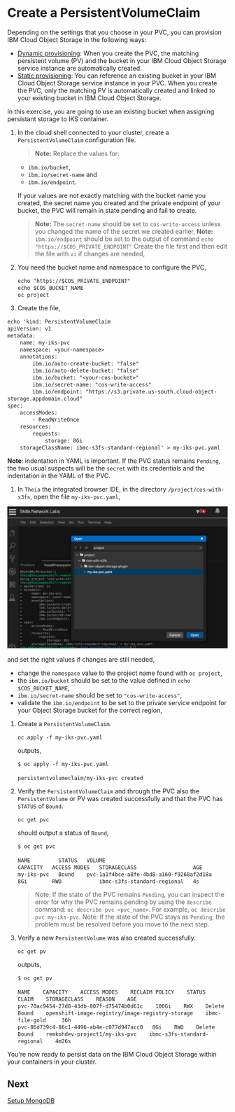 # Create a PersistentVolumeClaim

Depending on the settings that you choose in your PVC, you can provision IBM Cloud Object Storage in the following ways:

- [Dynamic provisioning](https://cloud.ibm.com/docs/containers?topic=containers-kube_concepts#dynamic_provisioning): When you create the PVC, the matching persistent volume (PV) and the bucket in your IBM Cloud Object Storage service instance are automatically created.
- [Static provisioning](https://cloud.ibm.com/docs/containers?topic=containers-kube_concepts#static_provisioning): You can reference an existing bucket in your IBM Cloud Object Storage service instance in your PVC. When you create the PVC, only the matching PV is automatically created and linked to your existing bucket in IBM Cloud Object Storage.

In this exercise, you are going to use an existing bucket when assigning persistant storage to IKS container.

1. In the cloud shell connected to your cluster, create a `PersistentVolumeClaim` configuration file.

    > **Note:** Replace the values for:

      * `ibm.io/bucket`,
      * `ibm.io/secret-name` and
      * `ibm.io/endpoint`.

      If your values are not exactly matching with the bucket name you created, the secret name you created and the private endpoint of your bucket, the PVC will remain in state pending and fail to create.

    > **Note:** The `secret-name` should be set to `cos-write-access` unless you changed the name of the secret we created earlier,
    > **Note:** `ibm.io/endpoint` should be set to the output of command `echo "https://$COS_PRIVATE_ENDPOINT"`
    > Create the file first and then edit the file with `vi` if changes are needed,

2. You need the bucket name and namespace to configure the PVC,

    ```console
    echo "https://$COS_PRIVATE_ENDPOINT"
    echo $COS_BUCKET_NAME
    oc project
    ```

3. Create the file,

```console
echo 'kind: PersistentVolumeClaim
apiVersion: v1
metadata:
    name: my-iks-pvc
    namespace: <your-namespace>
    annotations:
        ibm.io/auto-create-bucket: "false"
        ibm.io/auto-delete-bucket: "false"
        ibm.io/bucket: "<your-cos-bucket>"
        ibm.io/secret-name: "cos-write-access"
        ibm.io/endpoint: "https://s3.private.us-south.cloud-object-storage.appdomain.cloud"
spec:
    accessModes:
        - ReadWriteOnce
    resources:
        requests:
            storage: 8Gi
    storageClassName: ibmc-s3fs-standard-regional' > my-iks-pvc.yaml
```

**Note**: indentation in YAML is important. If the PVC status remains `Pending`, the two usual suspects will be the `secret` with its credentials and the indentation in the YAML of the PVC.

1. In `Theia` the integrated browser IDE, in the directory `/project/cos-with-s3fs`, open the file `my-iks-pvc.yaml`,

![Theia IDE Open File](../images/cos-with-s3fs/theia-open-my-pvc.png)

and set the right values if changes are still needed,

* change the `namespace` value to the project name found with `oc project`,
* the `ibm.io/bucket` should be set to the value defined in `echo $COS_BUCKET_NAME`,
* `ibm.io/secret-name` should be set to `"cos-write-access"`,
* validate the `ibm.io/endpoint` to be set to the private service endpoint for your Object Storage bucket for the correct region,

1. Create a `PersistentVolumeClaim`.

    ```console
    oc apply -f my-iks-pvc.yaml
    ```

    outputs,

    ```console
    $ oc apply -f my-iks-pvc.yaml

    persistentvolumeclaim/my-iks-pvc created
    ```

1. Verify the `PersistentVolumeClaim` and through the PVC also the `PersistentVolume` or PV was created successfully and that the PVC has `STATUS` of `Bound`.

    ```console
    oc get pvc
    ```

    should output a status of `Bound`,

    ```console
    $ oc get pvc

    NAME         STATUS   VOLUME                                     CAPACITY   ACCESS MODES   STORAGECLASS                  AGE
    my-iks-pvc   Bound    pvc-1a1f4bce-a8fe-4bd8-a160-f9268af2d18a   8Gi        RWO            ibmc-s3fs-standard-regional   4s
    ```

    > Note: If the state of the PVC remains `Pending`, you can inspect the error for why the PVC remains pending by using the `describe` command: `oc describe pvc <pvc_name>`. For example, `oc describe pvc my-iks-pvc`.
    > Note: If the state of the PVC stays as `Pending`, the problem must be resolved before you move to the next step.

1. Verify a new `PersistentVolume` was also created successfully.

    ```console
    oc get pv
    ```

    outputs,

    ```console
    $ oc get pv

    NAME    CAPACITY    ACCESS MODES    RECLAIM POLICY    STATUS   CLAIM    STORAGECLASS    REASON    AGE
    pvc-70ac9454-27d8-43db-807f-d75474b0d61c    100Gi    RWX    Delete    Bound    openshift-image-registry/image-registry-storage    ibmc-file-gold     36h
    pvc-86d739c4-86c1-4496-ab4e-c077d947acc0   8Gi    RWO    Delete    Bound    remkohdev-project1/my-iks-pvc    ibmc-s3fs-standard-regional    4m26s
    ```

You're now ready to persist data on the IBM Cloud Object Storage within your containers in your cluster.

## Next

[Setup MongoDB](MONGODB.md)
